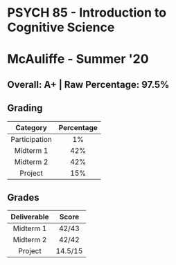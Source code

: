 # PSYCH 85 - Introduction to Cognitive Science

# McAuliffe - Summer '20

## Overall: A+ | Raw Percentage: 97.5%

## Grading

| Category | Percentage |
|:---:|:---:|
| Participation | 1% |
| Midterm 1 | 42% |
| Midterm 2 | 42% |
| Project | 15% |

## Grades

| Deliverable | Score |
|:---:|:---:|
| Midterm 1 | 42/43 |
| Midterm 2 | 42/42 |
| Project | 14.5/15 |
